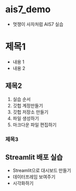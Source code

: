 # ais7_demo
* 멋쟁이 사자처럼 AIS7 실습

# 제목1
* 내용 1
* 내용 2

## 제목2
1. 실습 순서
2. 깃헙 계정만들기
3. 깃헙 저장소 만들기
4. 파일 생성하기
5. 마크다운 파일 편집하기

### 제목3



## Streamlit 배포 실습
* Streamlit으로 대시보드 만들기
* 데이터프레임 보여주기
* 시각화하기
